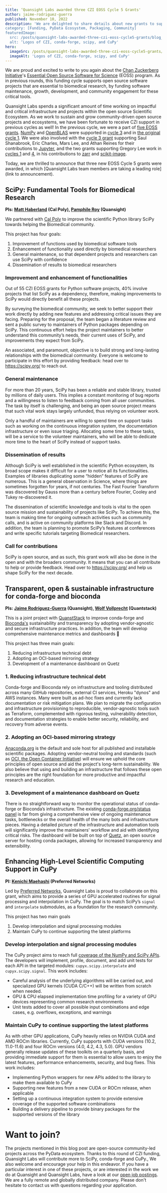 ```yaml
---
title: ‘Quansight Labs awarded three CZI EOSS Cycle 5 Grants'
author: jaime-rodriguez-guerra
published: November 10, 2022
description: 'We are delighted to share details about new grants to support the sustainability of SciPy, conda-forge, and CuPy‘
category: [Funding, PyData Ecosystem, Packaging, Community]
featuredImage:
  src: /posts/quansight-labs-awarded-three-czi-eoss-cycle5-grants/blog_feature_czi5.svg
  alt: ‘Logos of CZI, conda-forge, scipy, and CuPy'
hero:
  imageSrc: /posts/quansight-labs-awarded-three-czi-eoss-cycle5-grants/blog_hero_czi5.svg
  imageAlt: 'Logos of CZI, conda-forge, scipy, and CuPy'
---
```


We are proud and excited to write to you again about the [Chan Zuckerberg Initiative](https://chanzuckerberg.com)'s [Essential Open Source Software for Science](https://chanzuckerberg.com/rfa/essential-open-source-software-for-science/) (EOSS) program. As in previous rounds, this funding cycle supports open source software projects that are essential to biomedical research, by funding software maintenance, growth, development, and community engagement for these critical tools.

Quansight Labs spends a significant amount of time working on impactful and critical infrastructure and projects within the open source Scientific Ecosystem. As we work to sustain and grow community-driven open source projects and ecosystems, we have been fortunate to receive CZI support in previous cycles as well! In the previous cycle, we were a part of [five EOSS grants](https://labs.quansight.org/blog/czi-eoss4-grants-at-quansight-labs). [NumPy](https://numpy.org/) and [OpenBLAS](https://www.openblas.net/) were supported in [cycle 3](https://labs.quansight.org/blog/a-second-czi-grant-for-numpy-and-openblas) and in [the original cycle 1](https://labs.quansight.org/blog/numpy_CZI_grant). We were also involved with the [cycle 3 grant](https://chanzuckerberg.com/eoss/proposals/real-time-collaboration-in-jupyter/) supporting Saul Shanabrook, Eric Charles, Mars Lee, and Athan Reines for their contributions to [Jupyter](https://jupyter.org/), and the two grants supporting Gregory Lee work in [cycles 1](https://chanzuckerberg.com/eoss/proposals/scalable-storage-of-tensor-data-for-scientific-computing/) and [4](https://chanzuckerberg.com/eoss/proposals/gpu-acceleration-rapid-releases-and-biomedical-examples-for-scikit-image/), in his contributions to [zarr](https://zarr.readthedocs.io/en/stable/) and [scikit-image](https://scikit-image.org/).

Today, we are thrilled to announce that three new EOSS Cycle 5 grants were awarded, in which [Quansight Labs team members are taking a leading role](link to announcement).

## SciPy: Fundamental Tools for Biomedical Research
**PIs: [Matt Haberland](https://github.com/mdhaber) (Cal Poly), [Pamphile Roy](https://github.com/tupui) (Quansight)**

We partnered with [Cal Poly](https://www.calpolycorporation.org/) to improve the scientific Python library SciPy towards helping the Biomedical community.

This project has four goals:
1. Improvement of functions used by biomedical software tools
2. Enhancement of functionality used directly by biomedical researchers
3. General maintenance, so that dependent projects and researchers can use SciPy with confidence
4. Dissemination of results to biomedical researchers

### Improvement and enhancement of functionalities

Out of 55 CZI EOSS grants for Python software projects, 40% involve projects that list SciPy as a dependency, therefore, making improvements to SciPy would directly benefit all these projects.

By surveying the biomedical community, we seek to better support their work directly by adding new features and addressing critical issues they are facing. Preparing for the proposal, the team began a literature review and sent a public survey to maintainers of Python packages depending on SciPy. This continuous effort helps the project maintainers to better understand this community’s needs, their current uses of SciPy, and improvements they expect from SciPy.

An associated, and paramount, objective is to build strong and long-lasting relationships with the biomedical community. Everyone is welcome to participate in this effort by providing feedback: head over to https://scipy.org/ to reach out.

### General maintenance

For more than 20 years, SciPy has been a reliable and stable library, trusted by millions of daily users. This implies a constant monitoring of bug reports and a willingness to listen to feedback coming from all user communities. The task by itself is challenging, and being an open source project means that such vital work stays largely unfunded, thus relying on volunteer work.

Only a handful of maintainers are willing to spend time on support tasks such as working on the continuous integration system, the documentation infrastructure or even issue triaging. Allocating some time to these tasks, will be a service to the volunteer maintainers, who will be able to dedicate more time to the heart of SciPy instead of support tasks.

### Dissemination of results

Although SciPy is well established in the scientific Python ecosystem, its broad scope makes it difficult for a user to notice all its functionalities. Examples of libraries duplicating some “hidden” features of SciPy are numerous. This is a general observation in Science, where things are sometimes forgotten for years, if not centuries. The Fast Fourier Transform was discovered by Gauss more than a century before Fourier, Cooley and Tukey re-discovered it.

The dissemination of scientific knowledge and tools is vital to the open source mission and sustainability of projects like SciPy. To achieve this, the team is making time for ongoing outreach activities such as community calls, and is active on community platforms like Slack and Discord. In addition, the team is planning to promote SciPy’s features at conferences and write specific tutorials targeting Biomedical researchers.

### Call for contributions

SciPy is open source, and as such, this grant work will also be done in the open and with the broaders community. It means that you can all contribute to help or provide feedback. Head over to https://scipy.org/ and help us shape SciPy for the next decade.

## Transparent, open & sustainable infrastructure for conda-forge and bioconda
**PIs: [Jaime Rodríguez-Guerra](https://github.com/jaimergp) (Quansight), [Wolf Vollprecht](https://github.com/wolfv) (Quantstack)**

This is a joint project with [QuanstStack](https://quantstack.net/) to improve conda-forge and [Bioconda's](https://bioconda.github.io/) sustainability and transparency by adopting vendor-agnostic and secure infrastructure practices. In addition, the team will develop comprehensive maintenance metrics and dashboards 🎉

This project has three main goals:
1. Reducing infrastructure technical debt
2. Adopting an OCI-based mirroring strategy
3. Development of a maintenance dashboard on Quetz

### 1. Reducing infrastructure technical debt

Conda-forge and Bioconda rely on infrastructure and tooling distributed across many GitHub repositories, external CI services, Heroku "dynos" and AWS instances. Many were built as ad-hoc fixes and currently lack documentation or risk mitigation plans. We plan to migrate the configuration and infrastructure provisioning to reproducible, vendor-agnostic tools such as Terraform, complemented with rigorous testing, vulnerability detection, and documentation strategies to enable better security, reliability, and recovery from adverse events.

### 2. Adopting an OCI-based mirroring strategy

[Anaconda.org](https://anaconda.org/) is the default and sole host for all published and installable scientific packages. Adopting vendor-neutral tooling and standards (such as [OCI, the Open Container Initiative](https://opencontainers.org/)) will ensure we uphold the core principles of open source and aid the project's long-term sustainability. We also believe that using and building an infrastructure that follows these open principles are the right foundation for more productive and impactful research and education.

### 3. Development of a maintenance dashboard on Quetz

There is no straightforward way to monitor the operational status of conda-forge or Bioconda’s infrastructure. The existing [conda-forge.org/status panel](https://conda-forge.org/status/) is far from giving a comprehensive view of ongoing maintenance tasks, bottlenecks or the overall health of the many bots and infrastructure pieces. Having a detailed picture of the infrastructure and automation tools will significantly improve the maintainers' workflow and aid with identifying critical risks. The dashboard will be built on top of [Quetz](https://quetz.readthedocs.io/en/latest/index.html), an open source server for hosting conda packages, allowing for increased transparency and extensibility.


## Enhancing High-Level Scientific Computing Support in CuPy
**PI: [Kenichi Maehashi](https://github.com/kmaehashi) (Preferred Networks)**

Led by [Preferred Networks](https://www.preferred.jp/en), Quansight Labs is proud to collaborate on this grant, which aims to provide a series of GPU accelerated routines for signal processing and interpolation in CuPy. The goal is to match SciPy’s `signal` and `interpolate` submodules,  as a foundation for the research community. 

This project has two main goals
1. Develop interpolation and signal processing modules
2. Maintain CuPy to continue supporting the latest platforms

### Develop interpolation and signal processing modules
The CuPy project aims to reach full [coverage of the NumPy and SciPy APIs](https://docs.cupy.dev/en/latest/reference/comparison.html). The developers will implement, profile, document, and add unit tests for each API in the targeted modules: `cupyx.scipy.interpolate` and `cupyx.scipy.signal`. This work includes:


* Careful analysis of the underlying algorithms will be carried out, and specialized GPU kernels (CUDA C/C++) will be written from scratch when needed.
* GPU & CPU elapsed implementation time profiling for a variety of GPU devices representing common research environments 
* Unit tests added to cover all possible input combinations and edge cases, e.g. overflows, exceptions, and warnings

### Maintain CuPy to continue supporting the latest platforms
As with other GPU applications, CuPy heavily relies on NVIDIA CUDA and AMD ROCm libraries. Currently, CuPy supports with CUDA versions (10.2, 11.0-11.6) and four ROCm versions (4.0, 4.2, 4.3, 5.0). GPU vendors generally release updates of these toolkits on a quarterly basis, and providing immediate support for them is essential to allow users to enjoy the latest features, performance enhancements, security, and bug fixes. This work includes:

* Implementing Python wrappers for new APIs added to the library to make them available to CuPy
* Supporting  new features from a new CUDA or ROCm release, when applicable 
* Setting up a continuous integration system to provide extensive coverage of the supported software combinations
* Building a delivery pipeline to provide binary packages for the supported versions of the library

# Want to join?

The projects mentioned in this blog post are open-source community-led projects across the PyData ecosystem. Thanks to this round of CZI funding, Quansight Labs will contribute more to SciPy, conda-forge and CuPy., We also welcome and encourage your help in this endeavor. If you have a particular interest in one of these projects, or are interested in the work we do at Quansight and Quansight Labs, have a look at our [open job postings](https://www.quansight.com/careers). We are a fully remote and globally distributed company. Please don't hesitate to contact us with questions regarding your application.
